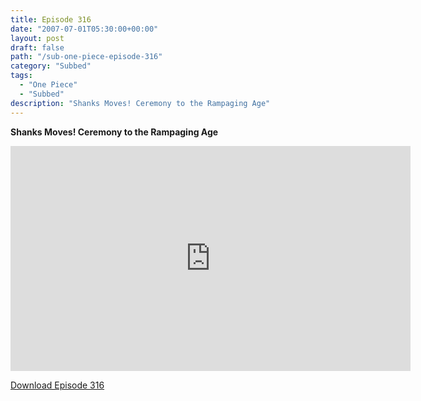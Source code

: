 ```yaml
---
title: Episode 316
date: "2007-07-01T05:30:00+00:00"
layout: post
draft: false
path: "/sub-one-piece-episode-316"
category: "Subbed"
tags:
  - "One Piece"
  - "Subbed"
description: "Shanks Moves! Ceremony to the Rampaging Age"
---
```


**Shanks Moves! Ceremony to the Rampaging Age**

<iframe width="640" height="360" src="https://www.rapidvideo.com/e/FXREI7MWTY" frameborder="0" marginwidth=0 marginheight=0 scrolling=no allowfullscreen></iframe>

<a href="http://ouo.io/qs/eCodkFEQ?s=https://rapidvid.to/d/https://www.rapidvideo.com/e/FXREI7MWTY">Download Episode 316</a>
